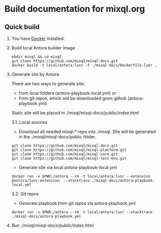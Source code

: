 # Build documentation for mixql.org

## Quick build

1. You have [Docker](https://docs.docker.com/desktop/) installed. 
2. Build local Antora builder image
    ```
    mkdir mixql && cd mixql
    git clone https://github.com/mixql/mixql-docs.git
    docker build -t local/antora:lunr -f ./mixql-docs/Dockerfile.lunr .
    ```

3. Generate site by Antora:

   There are two ways to generate site:
   - from local folders (antora-playbook-local.yml) or 
   - from git repos, which will be downloaded grom github (antora-playbook.yml)
   
   Static site will be placed in ./mixql/mixql-docs/public/index.html
    
   3.1. Local sources
   - Download all needed mixql-* repo into ./mixql. Site will be generated in the ./mixql/mixql-docs/public folder.
   
   ```
   git clone https://github.com/mixql/mixql-docs.git   
   git clone https://github.com/mixql/mixql-platform.git
   git clone https://github.com/mixql/mixql-core.git
   git clone https://github.com/mixql/mixql-test-env.git
   ```
   - Generate site via local antora-playbook-local.yml

    ```
    docker run -v $PWD:/antora --rm -t local/antora:lunr --extension @antora/lunr-extension  --stacktrace ./mixql-docs/antora-playbook-local.yml
    ```
   3.2. Git repos
   - Generate playbook from git repos via antora-playbook.yml
   ```
   docker run -v $PWD:/antora --rm -t local/antora:lunr --stacktrace ./mixql-docs/antora-playbook.yml
   ```  
4. Run ./mixql/mixql-docs/public/index.html


